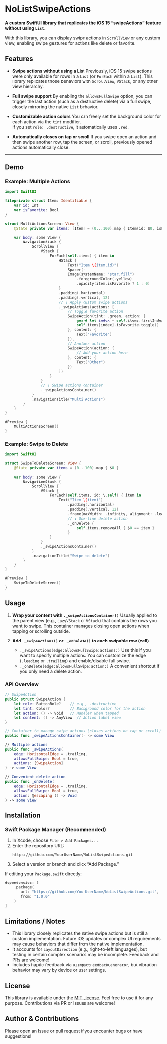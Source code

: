 # NoListSwipeActions

**A custom SwiftUI library that replicates the iOS 15 “swipeActions” feature without using `List`.** 

With this library, you can display swipe actions in `ScrollView` or any custom view, enabling swipe gestures for actions like delete or favorite.



## Features

- **Swipe actions without using a List** 
  Previously, iOS 15 swipe actions were only available for rows in a `List` (or `ForEach` within a `List`). This library replicates those behaviors with `ScrollView`, `VStack`, or any other view hierarchy.

- **Full swipe support** 
  By enabling the `allowsFullSwipe` option, you can trigger the last action (such as a destructive delete) via a full swipe, closely mirroring the native `List` behavior.

- **Customizable action colors** 
  You can freely set the background color for each action via the `tint` modifier.  
  If you set `role: .destructive`, it automatically uses `.red`.

- **Automatically closes on tap or scroll** 
  If you swipe open an action and then swipe another row, tap the screen, or scroll, previously opened actions automatically close.

---

## Demo

### Example: Multiple Actions

```swift
import SwiftUI

fileprivate struct Item: Identifiable {
    var id: Int
    var isFavorite: Bool
}

struct MultiActionsScreen: View {
    @State private var items: [Item] = (0...100).map { Item(id: $0, isFavorite: false) }
    
    var body: some View {
        NavigationStack {
            ScrollView {
                VStack {
                    ForEach(self.items) { item in
                        HStack {
                            Text("Item \(item.id)")
                            Spacer()
                            Image(systemName: "star.fill")
                                .foregroundColor(.yellow)
                                .opacity(item.isFavorite ? 1 : 0)
                        }
                        .padding(.horizontal)
                        .padding(.vertical, 12)
                        // ↓ Apply custom swipe actions
                        ._swipeActions(actions: [
                            // Toggle favorite action
                            SwipeAction(tint: .green, action: {
                                guard let index = self.items.firstIndex(where: { $0.id == item.id }) else { return }
                                self.items[index].isFavorite.toggle()
                            }, content: {
                                Text("Favorite")
                            }),
                            // Another action
                            SwipeAction(action: {
                                // Add your action here
                            }, content: {
                                Text("Other")
                            })
                        ])
                    }
                }
                // ↓ Swipe actions container
                ._swipeActionsContainer()
            }
            .navigationTitle("Multi Actions")
        }
    }
}

#Preview {
    MultiActionsScreen()
}
```

### Example: Swipe to Delete

```swift
import SwiftUI

struct SwipeToDeleteScreen: View {
    @State private var items = (0...100).map { $0 }
    
    var body: some View {
        NavigationStack {
            ScrollView {
                VStack {
                    ForEach(self.items, id: \.self) { item in
                        Text("Item \(item)")
                            .padding(.horizontal)
                            .padding(.vertical, 12)
                            .frame(maxWidth: .infinity, alignment: .leading)
                            // ↓ One-line delete action
                            ._onDelete {
                                self.items.removeAll { $0 == item }
                            }
                    }
                }
                ._swipeActionsContainer()
            }
            .navigationTitle("Swipe to delete")
        }
    }
}

#Preview {
    SwipeToDeleteScreen()
}
```



## Usage

1. **Wrap your content with `._swipeActionsContainer()`** 
   Usually applied to the parent view (e.g., `LazyVStack` or `VStack`) that contains the rows you want to swipe. This container manages closing open actions when tapping or scrolling outside.

2. **Add `._swipeActions()` or `._onDelete()` to each swipable row (cell)**  
   - `._swipeActions(edge:allowsFullSwipe:actions:)` 
     Use this if you want to specify multiple actions. You can customize the edge (`.leading` or `.trailing`) and enable/disable full swipe.
   - `._onDelete(edge:allowsFullSwipe:action:)` 
     A convenient shortcut if you only need a delete action.

### API Overview

```swift
// SwipeAction
public struct SwipeAction {
    let role: ButtonRole?    // e.g., .destructive
    let tint: Color?         // Background color for the action
    let action: () -> Void   // Handler when tapped
    let content: () -> AnyView  // Action label view
}

// Container to manage swipe actions (closes actions on tap or scroll)
public func _swipeActionsContainer() -> some View

// Multiple actions
public func _swipeActions(
    edge: HorizontalEdge = .trailing,
    allowsFullSwipe: Bool = true,
    actions: [SwipeAction]
) -> some View

// Convenient delete action
public func _onDelete(
    edge: HorizontalEdge = .trailing,
    allowsFullSwipe: Bool = true,
    action: @escaping () -> Void
) -> some View
```



## Installation

### Swift Package Manager (Recommended)

1. In Xcode, choose `File > Add Packages...`
2. Enter the repository URL:
   ```
   https://github.com/YourUserName/NoListSwipeActions.git
   ```
3. Select a version or branch and click “Add Package.”

If editing your `Package.swift` directly:

```swift
dependencies: [
    .package(
       url: "https://github.com/YourUserName/NoListSwipeActions.git",
       from: "1.0.0"
    )
]
```



## Limitations / Notes

- This library closely replicates the native swipe actions but is still a custom implementation. Future iOS updates or complex UI requirements may cause behaviors that differ from the native implementation.
- It accounts for `LayoutDirection` (e.g., right-to-left languages), but testing in certain complex scenarios may be incomplete. Feedback and PRs are welcome!
- Includes haptic feedback via `UIImpactFeedbackGenerator`, but vibration behavior may vary by device or user settings.



## License

This library is available under the [MIT License](LICENSE). Feel free to use it for any purpose. Contributions via PR or Issues are welcome!



## Author & Contributions

Please open an Issue or pull request if you encounter bugs or have suggestions!